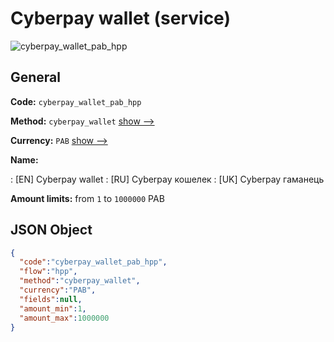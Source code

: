 
# Сyberpay wallet (service) 
![cyberpay_wallet_pab_hpp](https://static.openfintech.io/payment_methods/cyberpay_wallet_pab_hpp/logo.svg?w=400&c=v0.59.26#w200)  

## General 
 
**Code:** `cyberpay_wallet_pab_hpp` 
 
**Method:** `cyberpay_wallet` 
 [show -->](/payment-methods/cyberpay_wallet/) 
 
**Currency:** `PAB` [show -->](/currencies/PAB/) 
 
**Name:** 
 
:	[EN] Сyberpay wallet 
:	[RU] Сyberpay кошелек 
:	[UK] Сyberpay гаманець 
 
**Amount limits:** from `1` to `1000000` PAB 

## JSON Object 

```json
{
  "code":"cyberpay_wallet_pab_hpp",
  "flow":"hpp",
  "method":"cyberpay_wallet",
  "currency":"PAB",
  "fields":null,
  "amount_min":1,
  "amount_max":1000000
}
```  
